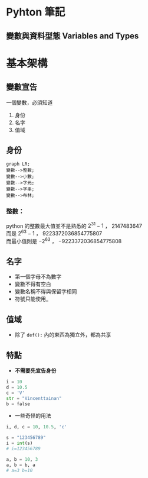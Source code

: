# **Pyhton 筆記**  
## 變數與資料型態 Variables and Types  

# 基本架構  

## 變數宣告  

一個變數，必須知道  
1. 身份  
2. 名字  
3. 值域  

## 身份  

```mermaid
graph LR;
變數-->整數;
變數-->小數;
變數-->字元;
變數-->字串;
變數-->布林;
```

### 整數：  
python 的整數最大值並不是熟悉的 $2^{31}-1$ ， $2147483647$  
而是 $2^{63}-1$ ， $9223372036854775807$  
而最小值則是 $-2^{63}$ ， $-9223372036854775808$  

## 名字  

* 第一個字母不為數字  
* 變數不得有空白  
* 變數名稱不得與保留字相同  
* 符號只能使用_  

## 值域  

* 除了 ```def():``` 內的東西為獨立外，都為共享  

## 特點  

* **不需要先宣告身份**  

```python
i = 10
d = 10.5
c = 'V'
str = "Vincenttainan"
b = false
```

* 一些奇怪的用法

```python
i, d, c = 10, 10.5, 'c'
```

```python
s = "123456789"
i = int(s)
# i=123456789
```

```python
a, b = 10, 3
a, b = b, a
# a=3 b=10
```
